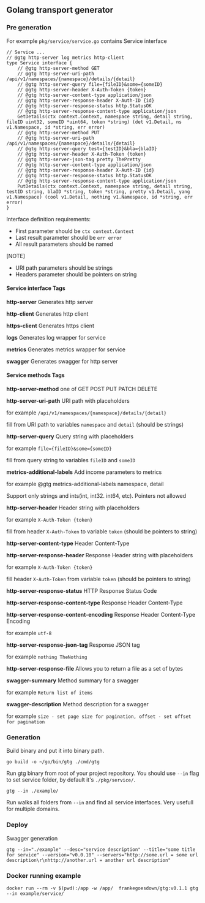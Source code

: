 ## Golang transport generator

### Pre generation
For example `pkg/service/service.go` contains Service interface
```
// Service ...
// @gtg http-server log metrics http-client
type Service interface {
	// @gtg http-server-method GET
	// @gtg http-server-uri-path /api/v1/namespaces/{namespace}/details/{detail}
	// @gtg http-server-query file={fileID}&some={someID}
	// @gtg http-server-header X-Auth-Token {token}
	// @gtg http-server-content-type application/json
	// @gtg http-server-response-header X-Auth-ID {id}
	// @gtg http-server-response-status http.StatusOK
	// @gtg http-server-response-content-type application/json
	GetDetails(ctx context.Context, namespace string, detail string, fileID uint32, someID *uint64, token *string) (det v1.Detail, ns v1.Namespace, id *string, err error)
	// @gtg http-server-method PUT
	// @gtg http-server-uri-path /api/v1/namespaces/{namespace}/details/{detail}
	// @gtg http-server-query test={testID}&bla={blaID}
	// @gtg http-server-header X-Auth-Token {token}
	// @gtg http-server-json-tag pretty ThePretty
	// @gtg http-server-content-type application/json
	// @gtg http-server-response-header X-Auth-ID {id}
	// @gtg http-server-response-status http.StatusOK
	// @gtg http-server-response-content-type application/json
	PutDetails(ctx context.Context, namespace string, detail string, testID string, blaID *string, token *string, pretty v1.Detail, yang v1.Namespace) (cool v1.Detail, nothing v1.Namespace, id *string, err error)
}
```
Interface definition requirements:
* First parameter should be `ctx context.Context`
* Last result parameter should be `err error`
* All result parameters should be named

[NOTE]
* URI path parameters should be strings
* Headers parameter should be pointers on string

#### Service interface Tags
**http-server** Generates http server
 
**http-client** Generates http client 

**https-client** Generates https client
 
**logs** Generates log wrapper for service
 
**metrics** Generates metrics wrapper for service
 
**swagger** Generates swagger for http server

#### Service methods Tags
**http-server-method** one of GET POST PUT PATCH DELETE

**http-server-uri-path** URI path with placeholders 

for example `/api/v1/namespaces/{namespace}/details/{detail}`

fill from URI path to variables `namespace` and `detail` (should be strings)

**http-server-query** Query string with placeholders

for example `file={fileID}&some={someID}`

fill from query string to variables `fileID` and `someID`

**metrics-additional-labels** Add income parameters to metrics

for example @gtg metrics-additional-labels namespace, detail

Support only strings and ints(int, int32. int64, etc). Pointers not allowed 

**http-server-header** Header string with placeholders

for example `X-Auth-Token {token}`

fill from header `X-Auth-Token` to variable `token` (should be pointers to string)

**http-server-content-type** Header Content-Type 

**http-server-response-header** Response Header string with placeholders

for example `X-Auth-Token {token}`

fill header `X-Auth-Token` from variable `token` (should be pointers to string)

**http-server-response-status** HTTP Response Status Code

**http-server-response-content-type** Response Header Content-Type

**http-server-response-content-encoding** Response Header Content-Type Encoding

for example `utf-8`

**http-server-response-json-tag** Response JSON tag 

for example `nothing TheNothing` 

**http-server-response-file** Allows you to return a file as a set of bytes

**swagger-summary** Method summary for a swagger

for example `Return list of items`

**swagger-description** Method description for a swagger

for example `size - set page size for pagination, offset - set offset for pagination`

### Generation
Build binary and put it into binary path.
```
go build -o ~/go/bin/gtg ./cmd/gtg
```
Run gtg binary from root of your project repository.
You should use `--in` flag to set service folder, by default it's `./pkg/service/`.
```
gtg --in ./example/
```
Run walks all folders from `--in` and find all service interfaces. Very usefull for multiple domains. 
### Deploy
Swagger generation
```
gtg --in="./example" --desc="service description" --title="some title for service" --version="v0.0.10" --servers="http://some.url = some url description\r\nhttp://another.url = another url description"
```

### Docker running example
```
docker run --rm -v $(pwd):/app -w /app/  frankegoesdown/gtg:v0.1.1 gtg --in example/service/
```
